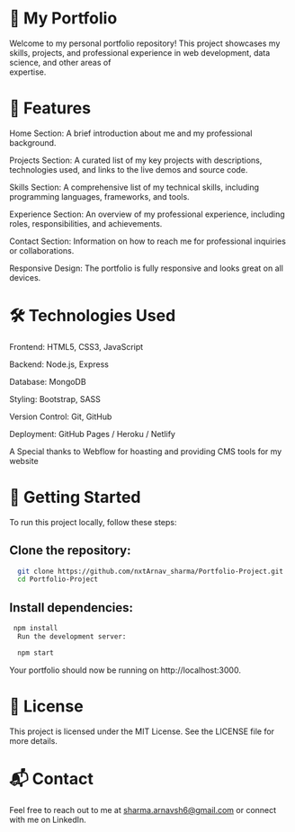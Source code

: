 # 📁 My Portfolio

  Welcome to my personal portfolio repository! This project showcases my skills, projects, and professional experience in web development, data science, and other areas of     
   expertise.

# 🌟 Features

  Home Section: A brief introduction about me and my professional background.

  Projects Section: A curated list of my key projects with descriptions, technologies used, and links to the live demos and source code.
  
  Skills Section: A comprehensive list of my technical skills, including programming languages, frameworks, and tools.
  
  Experience Section: An overview of my professional experience, including roles, responsibilities, and achievements.
  
  Contact Section: Information on how to reach me for professional inquiries or collaborations.
  
  Responsive Design: The portfolio is fully responsive and looks great on all devices.
  
  
# 🛠️ Technologies Used

  Frontend: HTML5, CSS3, JavaScript
  
  Backend: Node.js, Express
  
  Database: MongoDB
  
  Styling: Bootstrap, SASS
  
  Version Control: Git, GitHub
  
  Deployment: GitHub Pages / Heroku / Netlify
  
  
  A Special thanks to Webflow for hoasting and providing CMS tools for my website
  

  
# 🚀 Getting Started

  To run this project locally, follow these steps:

  ## Clone the repository:
  
```bash
  git clone https://github.com/nxtArnav_sharma/Portfolio-Project.git
  cd Portfolio-Project 
  ```
  
  ## Install dependencies:
  

```bash
 npm install
  Run the development server:

  npm start
  ```
  Your portfolio should now be running on http://localhost:3000.

# 📄 License

This project is licensed under the MIT License. See the LICENSE file for more details.

# 📬 Contact

Feel free to reach out to me at sharma.arnavsh6@gmail.com or connect with me on LinkedIn.
